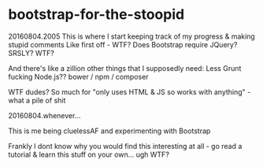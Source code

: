# bootstrap-for-the-stoopid

20160804.2005 
This is where I start keeping track of my progress & making stupid comments
Like first off - WTF? Does Bootstrap require JQuery?  SRSLY? WTF?

And there's like a zillion other things that I supposedly need:
Less
Grunt
fucking Node.js??
bower / npm / composer



WTF dudes?  So much for "only uses HTML & JS so works with anything" - what a pile of shit



20160804.whenever...

This is me being cluelessAF and experimenting with Bootstrap

Frankly I dont know why you would find this interesting at all - go read a tutorial & learn this stuff on your own... ugh WTF?
